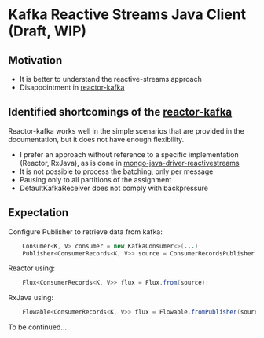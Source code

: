 # Kafka Reactive Streams Java Client (Draft, WIP)

## Motivation
* It is better to understand the reactive-streams approach
* Disappointment in [reactor-kafka](https://github.com/reactor/reactor-kafka)

## Identified shortcomings of the [reactor-kafka](https://github.com/reactor/reactor-kafka)
Reactor-kafka works well in the simple scenarios that are provided in the documentation, but it does not have enough flexibility.

* I prefer an approach without reference to a specific implementation (Reactor, RxJava), as is done in [mongo-java-driver-reactivestreams](https://github.com/mongodb/mongo-java-driver-reactivestreams)
* It is not possible to process the batching, only per message
* Pausing only to all partitions of the assignment
* DefaultKafkaReceiver does not comply with backpressure

## Expectation
Configure Publisher to retrieve data from kafka:
```java
    Consumer<K, V> consumer = new KafkaConsumer<>(...)
    Publisher<ConsumerRecords<K, V>> source = ConsumerRecordsPublisher.create(consumer, Duration.ofSeconds(1));
```
Reactor using:
```java
    Flux<ConsumerRecords<K, V>> flux = Flux.from(source);
```
RxJava using:
```java
    Flowable<ConsumerRecords<K, V>> flux = Flowable.fromPublisher(source);
```

To be continued...

 


